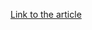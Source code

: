 [Link to the article](https://www.bleepingcomputer.com/news/microsoft/microsoft-lifts-windows-11-24h2-block-on-pcs-with-usb-scanners/)
